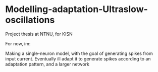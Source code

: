 # Modelling-adaptation-Ultraslow-oscillations
Project thesis at NTNU, for KISN

For now, im:

Making a single-neuron model, with the goal of generating spikes from input current.
Eventually ill adapt it to generate spikes according to an adaptation pattern, and a larger network

